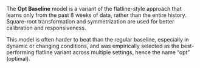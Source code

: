 The **Opt Baseline** model is a variant of the flatline-style approach that learns only from the past 8 weeks of data, rather than the entire history. Square-root transformation and symmetrization are used for better calibration and responsiveness.

This model is often harder to beat than the regular baseline, especially in dynamic or changing conditions, and was empirically selected as the best-performing flatline variant across multiple settings, hence the name “opt” (optimal).